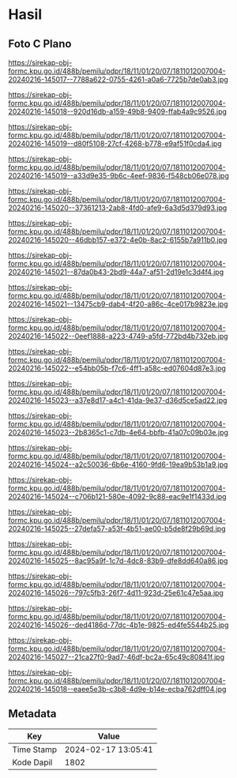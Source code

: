 # Hasil

## Foto C Plano

https://sirekap-obj-formc.kpu.go.id/488b/pemilu/pdpr/18/11/01/20/07/1811012007004-20240216-145017--7788a622-0755-4261-a0a6-7725b7de0ab3.jpg

https://sirekap-obj-formc.kpu.go.id/488b/pemilu/pdpr/18/11/01/20/07/1811012007004-20240216-145018--920d16db-a159-49b8-9409-ffab4a9c9526.jpg

https://sirekap-obj-formc.kpu.go.id/488b/pemilu/pdpr/18/11/01/20/07/1811012007004-20240216-145019--d80f5108-27cf-4268-b778-e9af51f0cda4.jpg

https://sirekap-obj-formc.kpu.go.id/488b/pemilu/pdpr/18/11/01/20/07/1811012007004-20240216-145019--a33d9e35-9b6c-4eef-9836-f548cb06e078.jpg

https://sirekap-obj-formc.kpu.go.id/488b/pemilu/pdpr/18/11/01/20/07/1811012007004-20240216-145020--37361213-2ab8-4fd0-afe9-6a3d5d379d93.jpg

https://sirekap-obj-formc.kpu.go.id/488b/pemilu/pdpr/18/11/01/20/07/1811012007004-20240216-145020--46dbb157-e372-4e0b-8ac2-6155b7a911b0.jpg

https://sirekap-obj-formc.kpu.go.id/488b/pemilu/pdpr/18/11/01/20/07/1811012007004-20240216-145021--87da0b43-2bd9-44a7-af51-2d19e1c3d4f4.jpg

https://sirekap-obj-formc.kpu.go.id/488b/pemilu/pdpr/18/11/01/20/07/1811012007004-20240216-145021--13475cb9-dab4-4f20-a86c-4ce017b9823e.jpg

https://sirekap-obj-formc.kpu.go.id/488b/pemilu/pdpr/18/11/01/20/07/1811012007004-20240216-145022--0eef1888-a223-4749-a5fd-772bd4b732eb.jpg

https://sirekap-obj-formc.kpu.go.id/488b/pemilu/pdpr/18/11/01/20/07/1811012007004-20240216-145022--e54bb05b-f7c6-4ff1-a58c-ed07604d87e3.jpg

https://sirekap-obj-formc.kpu.go.id/488b/pemilu/pdpr/18/11/01/20/07/1811012007004-20240216-145023--a37e8d17-a4c1-41da-9e37-d36d5ce5ad22.jpg

https://sirekap-obj-formc.kpu.go.id/488b/pemilu/pdpr/18/11/01/20/07/1811012007004-20240216-145023--2b8365c1-c7db-4e64-bbfb-41a07c09b03e.jpg

https://sirekap-obj-formc.kpu.go.id/488b/pemilu/pdpr/18/11/01/20/07/1811012007004-20240216-145024--a2c50036-6b6e-4160-9fd6-19ea9b53b1a9.jpg

https://sirekap-obj-formc.kpu.go.id/488b/pemilu/pdpr/18/11/01/20/07/1811012007004-20240216-145024--c706b121-580e-4092-9c88-eac9e1f1433d.jpg

https://sirekap-obj-formc.kpu.go.id/488b/pemilu/pdpr/18/11/01/20/07/1811012007004-20240216-145025--27defa57-a53f-4b51-ae00-b5de8f29b69d.jpg

https://sirekap-obj-formc.kpu.go.id/488b/pemilu/pdpr/18/11/01/20/07/1811012007004-20240216-145025--8ac95a9f-1c7d-4dc8-83b9-dfe8dd640a86.jpg

https://sirekap-obj-formc.kpu.go.id/488b/pemilu/pdpr/18/11/01/20/07/1811012007004-20240216-145026--797c5fb3-26f7-4d11-923d-25e61c47e5aa.jpg

https://sirekap-obj-formc.kpu.go.id/488b/pemilu/pdpr/18/11/01/20/07/1811012007004-20240216-145026--ded4186d-77dc-4b1e-9825-ed4fe5544b25.jpg

https://sirekap-obj-formc.kpu.go.id/488b/pemilu/pdpr/18/11/01/20/07/1811012007004-20240216-145027--21ca27f0-9ad7-46df-bc2a-65c49c80841f.jpg

https://sirekap-obj-formc.kpu.go.id/488b/pemilu/pdpr/18/11/01/20/07/1811012007004-20240216-145018--eaee5e3b-c3b8-4d9e-b14e-ecba762dff04.jpg


## Metadata

| Key        | Value               |
| ---------- | ------------------- |
| Time Stamp | 2024-02-17 13:05:41 |
| Kode Dapil | 1802                |



